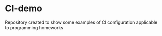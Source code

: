 # CI-demo
Repository created to show some examples of CI configuration applicable to programming homeworks
